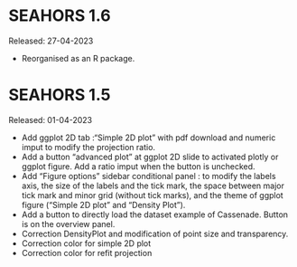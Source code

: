 # SEAHORS 1.6
Released: 27-04-2023

* Reorganised as an R package.

# SEAHORS 1.5
Released: 01-04-2023

* Add ggplot 2D tab :“Simple 2D plot” with pdf download and numeric imput to modify the projection ratio.
* Add a button “advanced plot” at ggplot 2D slide to activated plotly or ggplot figure. Add a ratio imput when the button is unchecked.
* Add “Figure options” sidebar conditional panel : to modify the labels axis, the size of the labels and the tick mark, the space between major tick mark and minor grid (without tick marks), and the theme of ggplot figure (“Simple 2D plot” and “Density Plot”).
* Add a button to directly load the dataset example of Cassenade. Button is on the overview panel.
* Correction DensityPlot and modification of point size and transparency.
* Correction color for simple 2D plot
* Correction color for refit projection
